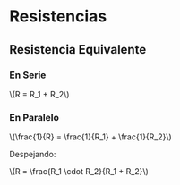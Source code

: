 <!-- TITLE: Formulario de Circuitos -->

# Resistencias

## Resistencia Equivalente

### En Serie

\\(R = R_1 + R_2\\)

### En Paralelo

\\(\frac{1}{R} = \frac{1}{R_1} + \frac{1}{R_2}\\)

Despejando:

\\(R = \frac{R_1 \cdot R_2}{R_1 + R_2}\\)
